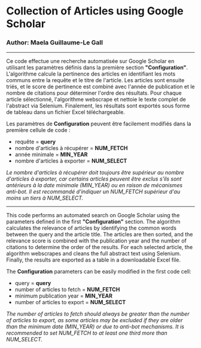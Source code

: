 # Collection of Articles using Google Scholar

### Author: Maela Guillaume-Le Gall

---

Ce code effectue une recherche automatisée sur Google Scholar en utilisant les paramètres définis dans la première section **"Configuration"**. L'algorithme calcule la pertinence des articles en identifiant les mots communs entre la requête et le titre de l'article. Les articles sont ensuite triés, et le score de pertinence est combiné avec l'année de publication et le nombre de citations pour déterminer l'ordre des résultats. Pour chaque article sélectionné, l'algorithme webscrape et nettoie le texte complet de l'abstract via Selenium. Finalement, les résultats sont exportés sous forme de tableau dans un fichier Excel téléchargeable.

Les paramètres de **Configuration** peuvent être facilement modifiés dans la première cellule de code :
- requête = **query**
- nombre d'articles à récupérer = **NUM_FETCH**
- année minimale = **MIN_YEAR**
- nombre d'articles à exporter = **NUM_SELECT**

*Le nombre d'articles à récupérer doit toujours être supérieur au nombre d'articles à exporter, car certains articles peuvent être exclus s'ils sont antérieurs à la date minimale (MIN_YEAR) ou en raison de mécanismes anti-bot. Il est recommandé d'indiquer un NUM_FETCH supérieur d'au moins un tiers à NUM_SELECT.*

---

This code performs an automated search on Google Scholar using the parameters defined in the first **"Configuration"** section. The algorithm calculates the relevance of articles by identifying the common words between the query and the article title. The articles are then sorted, and the relevance score is combined with the publication year and the number of citations to determine the order of the results. For each selected article, the algorithm webscrapes and cleans the full abstract text using Selenium. Finally, the results are exported as a table in a downloadable Excel file.

The **Configuration** parameters can be easily modified in the first code cell:
- query = **query**
- number of articles to fetch = **NUM_FETCH**
- minimum publication year = **MIN_YEAR**
- number of articles to export = **NUM_SELECT**

*The number of articles to fetch should always be greater than the number of articles to export, as some articles may be excluded if they are older than the minimum date (MIN_YEAR) or due to anti-bot mechanisms. It is recommended to set NUM_FETCH to at least one third more than NUM_SELECT.*

